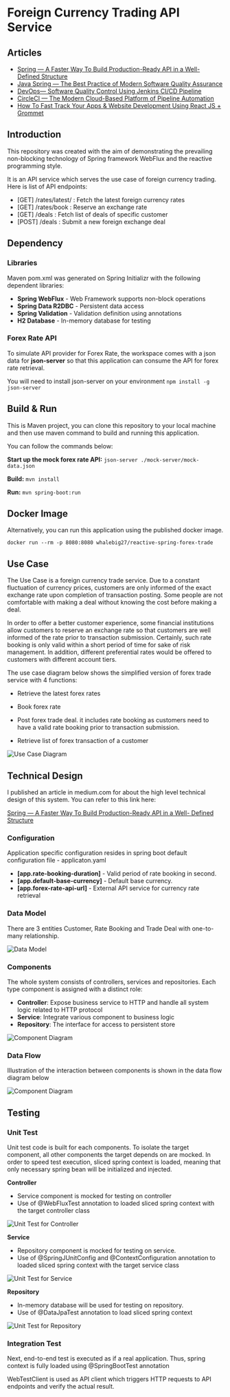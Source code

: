 
# Foreign Currency Trading API Service

## Articles

- [Spring — A Faster Way To Build Production-Ready API in a Well- Defined Structure](https://medium.com/dev-genius/spring-a-faster-way-to-build-production-ready-api-in-a-well-defined-structure-5b1730fa81dd)
- [Java Spring — The Best Practice of Modern Software Quality Assurance](https://blog.devgenius.io/java-spring-the-best-practice-of-modern-software-quality-assurance-e5aa66466627)
- [DevOps— Software Quality Control Using Jenkins CI/CD Pipeline](https://blog.devgenius.io/devops-software-quality-control-using-jenkins-ci-cd-pipeline-373ade18d738)
- [CircleCI — The Modern Cloud-Based Platform of Pipeline Automation](https://blog.devgenius.io/circleci-the-modern-cloud-based-platform-of-pipeline-automation-a5b293c9e171)
- [How To Fast Track Your Apps & Website Development Using React JS + Grommet](https://blog.devgenius.io/how-to-fast-track-your-apps-website-development-using-react-js-grommet-b54b1353a3e1)

## Introduction

This repository was created with the aim of demonstrating the prevailing non-blocking technology of Spring framework WebFlux and the reactive programming style.

It is an API service which serves the use case of foreign currency trading. Here is list of API endpoints:

- [GET] /rates/latest/<currency>  : Fetch the latest foreign currency rates
- [GET] /rates/book : Reserve an exchange rate
- [GET] /deals : Fetch list of deals of specific customer
- [POST] /deals : Submit a new foreign exchange deal

## Dependency

### Libraries

Maven pom.xml was generated on Spring Initializr with the following dependent libraries:

- **Spring WebFlux** - Web Framework supports non-block operations
- **Spring Data R2DBC** - Persistent data access
- **Spring Validation** - Validation definition using annotations
- **H2 Database** - In-memory database for testing

### Forex Rate API

To simulate API provider for Forex Rate, the workspace comes with a json data for **json-server** so that this application can consume the API for forex rate retrieval.

You will need to install json-server on your environment
`npm install -g json-server`


## Build & Run
	
This is Maven project, you can clone this repository to your local machine and then use maven command to build and running this application.

You can follow the commands below:

**Start up the mock forex rate API:**
`json-server ./mock-server/mock-data.json`

**Build:**
`mvn install`

**Run:**
`mvn spring-boot:run`

## Docker Image

Alternatively, you can run this application using the published docker image.

`docker run --rm -p 8080:8080 whalebig27/reactive-spring-forex-trade`
	

## Use Case


The Use Case is a foreign currency trade service. Due to a constant fluctuation of currency prices, customers are only informed of the exact exchange rate upon completion of transaction posting. Some people are not comfortable with making a deal without knowing the cost before making a deal. 

In order to offer a better customer experience, some financial institutions allow customers to reserve an exchange rate so that customers are well informed of the rate prior to transaction submission. Certainly, such rate booking is only valid within a short period of time for sake of risk management. In addition, different preferential rates would be offered to customers with different account tiers.

The use case diagram below shows the simplified version of forex trade service with 4 functions:

- Retrieve the latest forex rates

- Book forex rate

- Post forex trade deal. it includes rate booking as customers need to have a valid rate booking prior to transaction submission.

- Retrieve list of forex transaction of a customer


![Use Case Diagram](https://raw.githubusercontent.com/gavinklfong/reactive-spring-forex-trade/master/blob/Use_Case.jpg)


## Technical Design

I published an article in medium.com for about the high level technical design of this system. You can refer to this link here:

[Spring — A Faster Way To Build Production-Ready API in a Well- Defined Structure](https://medium.com/dev-genius/spring-a-faster-way-to-build-production-ready-api-in-a-well-defined-structure-5b1730fa81dd)

### Configuration

Application specific configuration resides in spring boot default configuration file - applicaton.yaml

- **[app.rate-booking-duration]** - Valid period of rate booking in second.
- **[app.default-base-currency]** - Default base currency.
- **[app.forex-rate-api-url]** - External API service for currency rate retrieval

### Data Model

There are 3 entities Customer, Rate Booking and Trade Deal with one-to-many relationship.

![Data Model](https://raw.githubusercontent.com/gavinklfong/reactive-spring-forex-trade/master/blob/Data_Model.jpg?raw=true)


### Components

The whole system consists of controllers, services and repositories. Each type component is assigned with a distinct role:

- **Controller**:  Expose business service to HTTP and handle all system logic related to HTTP protocol
- **Service**: Integrate various component to business logic
- **Repository**: The interface for access to persistent store


![Component Diagram](https://raw.githubusercontent.com/gavinklfong/reactive-spring-forex-trade/master/blob/Component.jpg?raw=true)


### Data Flow

Illustration of the interaction between components is shown in the data flow diagram below

![Component Diagram](https://raw.githubusercontent.com/gavinklfong/reactive-spring-forex-trade/master/blob/Activity-Forex_Deal.jpg?raw=true)


## Testing

### Unit Test

Unit test code is built for each components. To isolate the target component, all other components the target depends on are mocked. In order to speed test execution, sliced spring context is loaded, meaning that only necessary spring bean will be initialized and injected.

**Controller**

- Service component is mocked for testing on controller
- Use of @WebFluxTest annotation to loaded sliced spring context with the target controller class

![Unit Test for Controller](https://raw.githubusercontent.com/gavinklfong/reactive-spring-forex-trade/master/blob/Testing-Unit_Test-Controller.jpg?raw=true)

**Service**

- Repository component is mocked for testing on service.
- Use of @SpringJUnitConfig and @ContextConfiguration annotation to loaded sliced spring context with the target service class

![Unit Test for Service](https://raw.githubusercontent.com/gavinklfong/reactive-spring-forex-trade/master/blob/Testing-Unit_Test-Service.jpg?raw=true)

**Repository**

- In-memory database will be used for testing on repository. 
- Use of @DataJpaTest annotation to load sliced spring context

![Unit Test for Repository](https://raw.githubusercontent.com/gavinklfong/reactive-spring-forex-trade/master/blob/Testing-Unit_Test-Repository.jpg?raw=true)


### Integration Test

Next, end-to-end test is executed as if a real application. Thus, spring context is fully loaded using @SpringBootTest annotation

WebTestClient is used as API client which triggers HTTP requests to API endpoints and verify the actual result.
